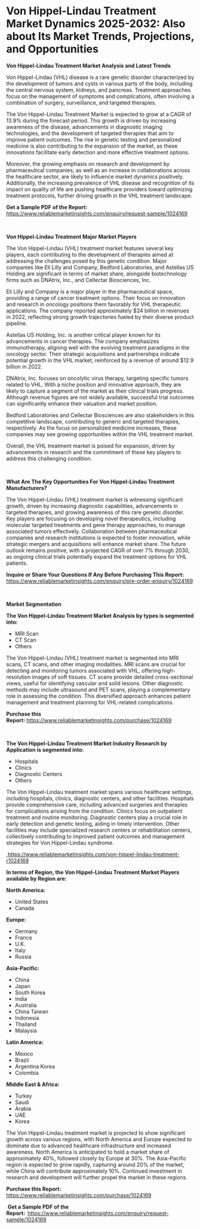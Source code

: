 <p><h1>Von Hippel-Lindau Treatment Market Dynamics 2025-2032: Also about Its Market Trends, Projections, and Opportunities</h1></p><p><strong>Von Hippel-Lindau Treatment Market Analysis and Latest Trends</strong></p>
<p><p>Von Hippel-Lindau (VHL) disease is a rare genetic disorder characterized by the development of tumors and cysts in various parts of the body, including the central nervous system, kidneys, and pancreas. Treatment approaches focus on the management of symptoms and complications, often involving a combination of surgery, surveillance, and targeted therapies.</p><p>The Von Hippel-Lindau Treatment Market is expected to grow at a CAGR of 13.9% during the forecast period. This growth is driven by increasing awareness of the disease, advancements in diagnostic imaging technologies, and the development of targeted therapies that aim to improve patient outcomes. The rise in genetic testing and personalized medicine is also contributing to the expansion of the market, as these innovations facilitate early detection and more effective treatment options.</p><p>Moreover, the growing emphasis on research and development by pharmaceutical companies, as well as an increase in collaborations across the healthcare sector, are likely to influence market dynamics positively. Additionally, the increasing prevalence of VHL disease and recognition of its impact on quality of life are pushing healthcare providers toward optimizing treatment protocols, further driving growth in the VHL treatment landscape.</p></p>
<p><strong>Get a Sample PDF of the Report:&nbsp;</strong> <a href="https://www.reliablemarketinsights.com/enquiry/request-sample/1024169?utm_campaign=2117&utm_medium=2&utm_source=Github&utm_content=ia&utm_term=14042025&utm_id=von-hippel-lindau-treatment">https://www.reliablemarketinsights.com/enquiry/request-sample/1024169</a></p>
<p>&nbsp;</p>
<p><strong>Von Hippel-Lindau Treatment Major Market Players</strong></p>
<p><p>The Von Hippel-Lindau (VHL) treatment market features several key players, each contributing to the development of therapies aimed at addressing the challenges posed by this genetic condition. Major companies like Eli Lilly and Company, Bedford Laboratories, and Astellas US Holding are significant in terms of market share, alongside biotechnology firms such as DNAtrix, Inc., and Cellectar Biosciences, Inc.</p><p>Eli Lilly and Company is a major player in the pharmaceutical space, providing a range of cancer treatment options. Their focus on innovation and research in oncology positions them favorably for VHL therapeutic applications. The company reported approximately $24 billion in revenues in 2022, reflecting strong growth trajectories fueled by their diverse product pipeline.</p><p>Astellas US Holding, Inc. is another critical player known for its advancements in cancer therapies. The company emphasizes immunotherapy, aligning well with the evolving treatment paradigms in the oncology sector. Their strategic acquisitions and partnerships indicate potential growth in the VHL market, reinforced by a revenue of around $12.9 billion in 2022.</p><p>DNAtrix, Inc. focuses on oncolytic virus therapy, targeting specific tumors related to VHL. With a niche position and innovative approach, they are likely to capture a segment of the market as their clinical trials progress. Although revenue figures are not widely available, successful trial outcomes can significantly enhance their valuation and market position.</p><p>Bedford Laboratories and Cellectar Biosciences are also stakeholders in this competitive landscape, contributing to generic and targeted therapies, respectively. As the focus on personalized medicine increases, these companies may see growing opportunities within the VHL treatment market.</p><p>Overall, the VHL treatment market is poised for expansion, driven by advancements in research and the commitment of these key players to address this challenging condition.</p></p>
<p>&nbsp;</p>
<p><strong>What Are The Key Opportunities For Von Hippel-Lindau Treatment Manufacturers?</strong></p>
<p><p>The Von Hippel-Lindau (VHL) treatment market is witnessing significant growth, driven by increasing diagnostic capabilities, advancements in targeted therapies, and growing awareness of this rare genetic disorder. Key players are focusing on developing novel therapeutics, including molecular targeted treatments and gene therapy approaches, to manage associated tumors effectively. Collaboration between pharmaceutical companies and research institutions is expected to foster innovation, while strategic mergers and acquisitions will enhance market share. The future outlook remains positive, with a projected CAGR of over 7% through 2030, as ongoing clinical trials potentially expand the treatment options for VHL patients.</p></p>
<p><strong>Inquire or Share Your Questions If Any Before Purchasing This Report:</strong> <a href="https://www.reliablemarketinsights.com/enquiry/pre-order-enquiry/1024169?utm_campaign=2117&utm_medium=2&utm_source=Github&utm_content=ia&utm_term=14042025&utm_id=von-hippel-lindau-treatment">https://www.reliablemarketinsights.com/enquiry/pre-order-enquiry/1024169</a></p>
<p>&nbsp;</p>
<p><strong>Market Segmentation</strong></p>
<p><strong>The Von Hippel-Lindau Treatment Market Analysis by types is segmented into:</strong></p>
<p><ul><li>MRI Scan</li><li>CT Scan</li><li>Others</li></ul></p>
<p><p>The Von Hippel-Lindau (VHL) treatment market is segmented into MRI scans, CT scans, and other imaging modalities. MRI scans are crucial for detecting and monitoring tumors associated with VHL, offering high-resolution images of soft tissues. CT scans provide detailed cross-sectional views, useful for identifying vascular and solid lesions. Other diagnostic methods may include ultrasound and PET scans, playing a complementary role in assessing the condition. This diversified approach enhances patient management and treatment planning for VHL-related complications.</p></p>
<p><strong>Purchase this Report:&nbsp;</strong><a href="https://www.reliablemarketinsights.com/purchase/1024169?utm_campaign=2117&utm_medium=2&utm_source=Github&utm_content=ia&utm_term=14042025&utm_id=von-hippel-lindau-treatment">https://www.reliablemarketinsights.com/purchase/1024169</a></p>
<p>&nbsp;</p>
<p><strong>The Von Hippel-Lindau Treatment Market Industry Research by Application is segmented into:</strong></p>
<p><ul><li>Hospitals</li><li>Clinics</li><li>Diagnostic Centers</li><li>Others</li></ul></p>
<p><p>The Von Hippel-Lindau treatment market spans various healthcare settings, including hospitals, clinics, diagnostic centers, and other facilities. Hospitals provide comprehensive care, including advanced surgeries and therapies for complications arising from the condition. Clinics focus on outpatient treatment and routine monitoring. Diagnostic centers play a crucial role in early detection and genetic testing, aiding in timely intervention. Other facilities may include specialized research centers or rehabilitation centers, collectively contributing to improved patient outcomes and management strategies for Von Hippel-Lindau syndrome.</p></p>
<p><a href="https://www.reliablemarketinsights.com/von-hippel-lindau-treatment-r1024169?utm_campaign=2117&utm_medium=2&utm_source=Github&utm_content=ia&utm_term=14042025&utm_id=von-hippel-lindau-treatment">&nbsp;https://www.reliablemarketinsights.com/von-hippel-lindau-treatment-r1024169</a></p>
<p><strong>In terms of Region, the Von Hippel-Lindau Treatment Market Players available by Region are:</strong></p>
<p>
    <p> <strong> North America: </strong>
        <ul>
            <li>United States</li>
            <li>Canada</li>
        </ul>
        </p> 
    <p> <strong> Europe: </strong>
        <ul>
            <li>Germany</li>
            <li>France</li>
            <li>U.K.</li>
            <li>Italy</li>
            <li>Russia</li>
        </ul>
        </p> 
    <p> <strong> Asia-Pacific: </strong>
        <ul>
            <li>China</li>
            <li>Japan</li>
            <li>South Korea</li>
            <li>India</li>
            <li>Australia</li>
            <li>China Taiwan</li>
            <li>Indonesia</li>
            <li>Thailand</li>
            <li>Malaysia</li>
        </ul>
        </p> 
    <p> <strong> Latin America: </strong>
        <ul>
            <li>Mexico</li>
            <li>Brazil</li>
            <li>Argentina Korea</li>
            <li>Colombia</li>
        </ul>
        </p> 
    <p> <strong> Middle East & Africa: </strong>
        <ul>
            <li>Turkey</li>
            <li>Saudi</li>
            <li>Arabia</li>
            <li>UAE</li>
            <li>Korea</li>
        </ul>
    </p>
    </p>
<p><p>The Von Hippel-Lindau treatment market is projected to show significant growth across various regions, with North America and Europe expected to dominate due to advanced healthcare infrastructure and increased awareness. North America is anticipated to hold a market share of approximately 40%, followed closely by Europe at 30%. The Asia-Pacific region is expected to grow rapidly, capturing around 20% of the market, while China will contribute approximately 10%. Continued investment in research and development will further propel the market in these regions.</p></p>
<p><strong>Purchase this Report: </strong><a href="https://www.reliablemarketinsights.com/purchase/1024169?utm_campaign=2117&utm_medium=2&utm_source=Github&utm_content=ia&utm_term=14042025&utm_id=von-hippel-lindau-treatment">https://www.reliablemarketinsights.com/purchase/1024169</a></p>
<p>&nbsp;<strong>Get a Sample PDF of the Report:&nbsp;&nbsp;</strong><a href="https://www.reliablemarketinsights.com/enquiry/request-sample/1024169?utm_campaign=2117&utm_medium=2&utm_source=Github&utm_content=ia&utm_term=14042025&utm_id=von-hippel-lindau-treatment">https://www.reliablemarketinsights.com/enquiry/request-sample/1024169</a></p>
<p><strong></strong></p>
<p><p></p><p></p><p></p></p>